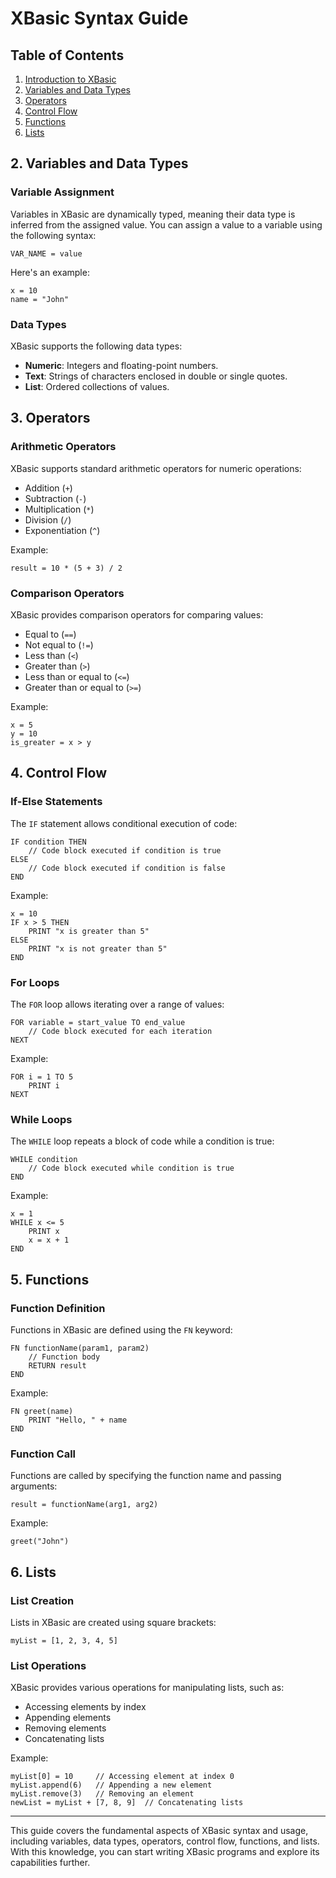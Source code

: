 # XBasic Syntax Guide

## Table of Contents

1. [Introduction to XBasic](#introduction)
2. [Variables and Data Types](#variables-and-data-types)
3. [Operators](#operators)
4. [Control Flow](#control-flow)
5. [Functions](#functions)
6. [Lists](#lists)

<a name="introduction"></a>

## 2. Variables and Data Types

### Variable Assignment

Variables in XBasic are dynamically typed, meaning their data type is inferred from the assigned value. You can assign a value to a variable using the following syntax:

```xbasic
VAR_NAME = value
```

Here's an example:

```xbasic
x = 10
name = "John"
```

### Data Types

XBasic supports the following data types:

- **Numeric**: Integers and floating-point numbers.
- **Text**: Strings of characters enclosed in double or single quotes.
- **List**: Ordered collections of values.

<a name="operators"></a>
## 3. Operators

### Arithmetic Operators

XBasic supports standard arithmetic operators for numeric operations:

- Addition (`+`)
- Subtraction (`-`)
- Multiplication (`*`)
- Division (`/`)
- Exponentiation (`^`)

Example:

```xbasic
result = 10 * (5 + 3) / 2
```

### Comparison Operators

XBasic provides comparison operators for comparing values:

- Equal to (`==`)
- Not equal to (`!=`)
- Less than (`<`)
- Greater than (`>`)
- Less than or equal to (`<=`)
- Greater than or equal to (`>=`)

Example:

```xbasic
x = 5
y = 10
is_greater = x > y
```

<a name="control-flow"></a>
## 4. Control Flow

### If-Else Statements

The `IF` statement allows conditional execution of code:

```xbasic
IF condition THEN
    // Code block executed if condition is true
ELSE
    // Code block executed if condition is false
END
```

Example:

```xbasic
x = 10
IF x > 5 THEN
    PRINT "x is greater than 5"
ELSE
    PRINT "x is not greater than 5"
END
```

### For Loops

The `FOR` loop allows iterating over a range of values:

```xbasic
FOR variable = start_value TO end_value
    // Code block executed for each iteration
NEXT
```

Example:

```xbasic
FOR i = 1 TO 5
    PRINT i
NEXT
```

### While Loops

The `WHILE` loop repeats a block of code while a condition is true:

```xbasic
WHILE condition
    // Code block executed while condition is true
END
```

Example:

```xbasic
x = 1
WHILE x <= 5
    PRINT x
    x = x + 1
END
```

<a name="functions"></a>
## 5. Functions

### Function Definition

Functions in XBasic are defined using the `FN` keyword:

```xbasic
FN functionName(param1, param2)
    // Function body
    RETURN result
END
```

Example:

```xbasic
FN greet(name)
    PRINT "Hello, " + name
END
```

### Function Call

Functions are called by specifying the function name and passing arguments:

```xbasic
result = functionName(arg1, arg2)
```

Example:

```xbasic
greet("John")
```

<a name="lists"></a>
## 6. Lists

### List Creation

Lists in XBasic are created using square brackets:

```xbasic
myList = [1, 2, 3, 4, 5]
```

### List Operations

XBasic provides various operations for manipulating lists, such as:

- Accessing elements by index
- Appending elements
- Removing elements
- Concatenating lists

Example:

```xbasic
myList[0] = 10     // Accessing element at index 0
myList.append(6)   // Appending a new element
myList.remove(3)   // Removing an element
newList = myList + [7, 8, 9]  // Concatenating lists
```

---

This guide covers the fundamental aspects of XBasic syntax and usage, including variables, data types, operators, control flow, functions, and lists. With this knowledge, you can start writing XBasic programs and explore its capabilities further.
